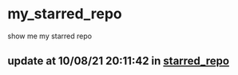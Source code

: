 # my_starred_repo
show me my starred repo

update at 10/08/21 20:11:42 in [starred_repo](./index.html)
---

